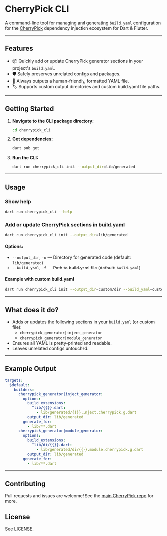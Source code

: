 # CherryPick CLI

A command-line tool for managing and generating `build.yaml` configuration for the [CherryPick](https://github.com/pese-git/cherrypick) dependency injection ecosystem for Dart & Flutter.

---

## Features
- 📦 Quickly add or update CherryPick generator sections in your project's `build.yaml`.
- 🛡️ Safely preserves unrelated configs and packages.
- 📝 Always outputs a human-friendly, formatted YAML file.
- 🏷️ Supports custom output directories and custom build.yaml file paths.

---

## Getting Started

1. **Navigate to the CLI package directory:**
   ```bash
   cd cherrypick_cli
   ```
2. **Get dependencies:**
   ```bash
   dart pub get
   ```
3. **Run the CLI:**
   ```bash
   dart run cherrypick_cli init --output_dir=lib/generated
   ```

---

## Usage

### Show help
```bash
dart run cherrypick_cli --help
```

### Add or update CherryPick sections in build.yaml
```bash
dart run cherrypick_cli init --output_dir=lib/generated
```

#### Options:
- `--output_dir`, `-o`  — Directory for generated code (default: `lib/generated`)
- `--build_yaml`, `-f`  — Path to build.yaml file (default: `build.yaml`)

#### Example with custom build.yaml
```bash
dart run cherrypick_cli init --output_dir=custom/dir --build_yaml=custom_build.yaml
```

---

## What does it do?
- Adds or updates the following sections in your `build.yaml` (or custom file):
  - `cherrypick_generator|inject_generator`
  - `cherrypick_generator|module_generator`
- Ensures all YAML is pretty-printed and readable.
- Leaves unrelated configs untouched.

---

## Example Output
```yaml
targets:
  $default:
    builders:
      cherrypick_generator|inject_generator:
        options:
          build_extensions:
            ^lib/{{}}.dart:
              - lib/generated/{{}}.inject.cherrypick.g.dart
          output_dir: lib/generated
        generate_for:
          - lib/**.dart
      cherrypick_generator|module_generator:
        options:
          build_extensions:
            ^lib/di/{{}}.dart:
              - lib/generated/di/{{}}.module.cherrypick.g.dart
          output_dir: lib/generated
        generate_for:
          - lib/**.dart
```

---

## Contributing
Pull requests and issues are welcome! See the [main CherryPick repo](https://github.com/pese-git/cherrypick) for more.

## License
See [LICENSE](LICENSE).
